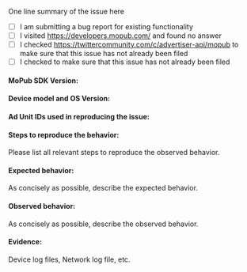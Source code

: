 One line summary of the issue here

- [ ] I am submitting a bug report for existing functionality
- [ ] I visited https://developers.mopub.com/ and found no answer
- [ ] I checked https://twittercommunity.com/c/advertiser-api/mopub to make sure that this issue has not already been filed
- [ ] I checked to make sure that this issue has not already been filed

#### MoPub SDK Version:

#### Device model and OS Version:

#### Ad Unit IDs used in reproducing the issue:

#### Steps to reproduce the behavior:
Please list all relevant steps to reproduce the observed behavior.

#### Expected behavior:
As concisely as possible, describe the expected behavior.

#### Observed behavior:
As concisely as possible, describe the observed behavior.

#### Evidence:
Device log files, Network log file, etc.